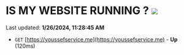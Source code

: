 # IS MY WEBSITE RUNNING ? [![](https://img.shields.io/static/v1?label=Sponsor&message=%E2%9D%A4&logo=GitHub&color=%23fe8e86)](https://github.com/sponsors/<username>)

Last updated: **1/26/2024, 11:28:45 AM**

- `GET` [https://youssefservice.me](https://youssefservice.me) - **Up** (120ms)
